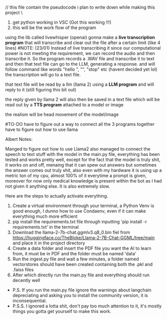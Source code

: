 // this file contain the pseudocode i plan to write down while making this project \\

1. get python working in VSC (Got this working !!!)
2. this will be the work flow of the program

using the lib called livewhisper (openai) gonna make a **live transcription program** that 
                will transcribe and clear out the file after a certain limit (like 4 lines) #NOTE: (23/01) Instead of live transcribing it since our computational power is not meeting the requirement, we can record the audio and then transcribe it. So the program records a .WAV file and transcribe it to text and then that text file can go to the LLM, generating a response.
                                    and 
                will follow command like words "hello <name>", "<name>", "stop" etc (havent decided yet lol)
the transcription will go to a text file. 

that text file will be read by a llm (llama 2) using a **LLM program** 
and will reply to it (still figuring this bit out) 

the reply given by llama 2 will also then be saved in a text file which will be read out by a **TTS program** attached to a model or image 

the realism will be head movement of the model/image


#TO-DO 
have to figure out a way to connect all the 3 programs together 
have to figure out how to use llama 

Albert Notes:

Manged to figure out how to use Llama2 also managed to connect the speech to text stuff with the model in the main.py file, everything has been tested and works pretty well, except for the fact that the model is truly shit, it works on and off, menaing that it can spew out answers but sometimes the answer comes out truly shit, also even with my hardware it is using up a metric ton of my cpu, almost 100% of it everytime a prompt is given, moreover for now only medical knowledge is present within the bot as I had not given it anything else. It is also extremely slow.

Here are the steps to actually activate everything.

1. Create a virtual environment through your terminal, a Python Venv is good enough, I dunno how to use Condaenv, even if it can make everything much more efficient
2. pip install the requirements.txt file through inputting 'pip install -r requirements.txt' in the terminal
3. Download the llama-2-7b-chat.ggmlv3.q8_0.bin fiel from https://huggingface.co/TheBloke/Llama-2-7B-Chat-GGML/tree/main and place it in the project directory
3. Create a data folder and insert the PDF file you want the AI to learn from, it must be in PDF and the folder must be named 'data'
4. Run the ingest.py file and wait a few minutes, a folder named vectorstores should have been created containing both the .pkl and .faiss files
5. After which directly run the main.py file and everything should run decently well

* P.S. If you run the main.py file ignore the warnings about langchain depreciating and asking you to install the community version, it is inconsequential.
* P.S.S. I ignored a lotta shit, don't pay too much attention to it, it's mostly things you gotta get yourself to make this work.